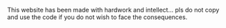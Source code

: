 This website has been made with hardwork and intellect... pls do not copy and use the code if you do not wish to face the consequences.
